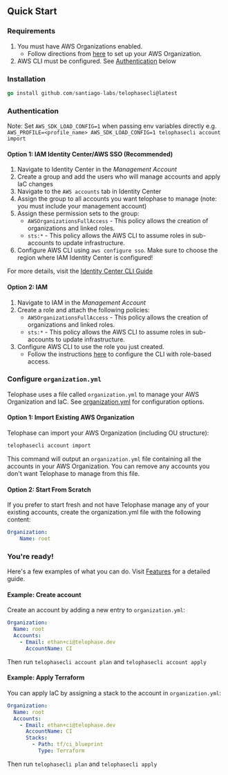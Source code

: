 ## Quick Start
### Requirements
1. You must have AWS Organizations enabled.
    - Follow directions from [here](https://docs.aws.amazon.com/organizations/latest/userguide/orgs_tutorials_basic.html) to set up your AWS Organization.
2. AWS CLI must be configured. See [Authentication](#authentication) below

### Installation
```go
go install github.com/santiago-labs/telophasecli@latest
```

### Authentication
Note: Set `AWS_SDK_LOAD_CONFIG=1` when passing env variables directly e.g. `AWS_PROFILE=<profile_name> AWS_SDK_LOAD_CONFIG=1 telophasecli account import`

#### Option 1: IAM Identity Center/AWS SSO (Recommended)
1. Navigate to Identity Center in the *Management Account*
2. Create a group and add the users who will manage accounts and apply IaC changes
3. Navigate to the `AWS accounts` tab in Identity Center
4. Assign the group to all accounts you want telophase to manage (note: you must include your management account)
5. Assign these permission sets to the group:
    -  `AWSOrganizationsFullAccess` - This policy allows the creation of organizations and linked roles.
    - `sts:*` - This policy allows the AWS CLI to assume roles in sub-accounts to update infrastructure.
6. Configure AWS CLI using `aws configure sso`. Make sure to choose the region where IAM Identity Center is configured!

For more details, visit the [Identity Center CLI Guide](https://docs.aws.amazon.com/cli/latest/userguide/sso-configure-profile-token.html)

#### Option 2: IAM
1. Navigate to IAM in the *Management Account*
2. Create a role and attach the following policies:
    -  `AWSOrganizationsFullAccess` - This policy allows the creation of organizations and linked roles.
    - `sts:*` - This policy allows the AWS CLI to assume roles in sub-accounts to update infrastructure.
3. Configure AWS CLI to use the role you just created.
    - Follow the instructions [here](https://docs.aws.amazon.com/cli/latest/userguide/cli-configure-role.html) to configure the CLI with role-based access.

### Configure `organization.yml`
Telophase uses a file called `organization.yml` to manage your AWS Organization and IaC. See [organization.yml](#organization.yml) for configuration options.

#### Option 1: Import Existing AWS Organization
Telophase can import your AWS Organization (including OU structure):
```sh
telophasecli account import
```

This command will output an `organization.yml` file containing all the accounts in your AWS Organization. You can remove any accounts you don't want Telophase to manage from this file.

#### Option 2: Start From Scratch
If you prefer to start fresh and not have Telophase manage any of your existing accounts, create the organization.yml file with the following content:

```yaml
Organization:
    Name: root
```

### You're ready!
Here's a few examples of what you can do. Visit [Features](https://github.com/Santiago-Labs/telophasecli/blob/main/docs/features.md) for a detailed guide.

#### Example: Create account
Create an account by adding a new entry to `organization.yml`:
```yaml
Organization:
  Name: root
  Accounts:
    - Email: ethan+ci@telophase.dev
      AccountName: CI
```
Then run `telophasecli account plan` and `telophasecli account apply`

#### Example: Apply Terraform
You can apply IaC by assigning a stack to the account in `organization.yml`:
```yaml
Organization:
  Name: root
  Accounts:
    - Email: ethan+ci@telophase.dev
      AccountName: CI
      Stacks:
        - Path: tf/ci_blueprint
          Type: Terraform
```
Then run `telophasecli plan` and `telophasecli apply`